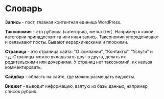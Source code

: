# Словарь
**Запись** - пост, главная контентная единица WordPress.

**Таксономия** - это рубрика (категория), метка (тег). Например к какой категории принадлежит та или иная запись. Таксономии упорядочивают и связывают посты. Бывают иерархическими и плоскими.

**Страница** - это страница сайта: "О компании", "Контакты", "Услуги" и т.д. Страницы можно вкладывать друг в друга, делать их родительскими или дочерними. У страниц нет таксономий, их нельзя комментировать.

**Сайдбар** - область на сайте, где можно размещать виджеты.

**Виджет** - выводит информацию, взятую из базы данных, например список рубрик.
